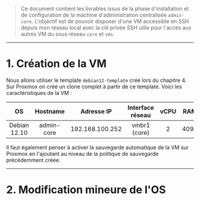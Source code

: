 > Ce document contient les livrables issus de la phase d'installation et de configuration de la machine d'administration centralisée `admin-core`. L'objectif est de pouvoir disposer d'une VM accessible en SSH depuis mon réseau local avec la clé privée SSH utile pour l'accés aux autres VM du sous réseau `core` et `vms`.

---

# 1. Création de la VM

Nous allons utiliser le template `debian12-template` créé lors du chapitre 4. Sur Proxmox on créé un clone complet à partir de ce template. Voici les caractéristiques de la VM :

| OS      | Hostname     | Adresse IP | Interface réseau | vCPU    | RAM   | Stockage
|:-:    |:-:    |:-:    |:-:    |:-:    |:-:    |:-:
| Debian 12.10     | admin-core      | 192.168.100.252    | vmbr1 (core)    | 2     | 4096   | 20Gio

Il faut également penser à activer la sauvegarde automatique de la VM sur Proxmox en l'ajoutant au niveau de la politique de sauvegarde précédemment créée.

---

# 2. Modification mineure de l'OS
